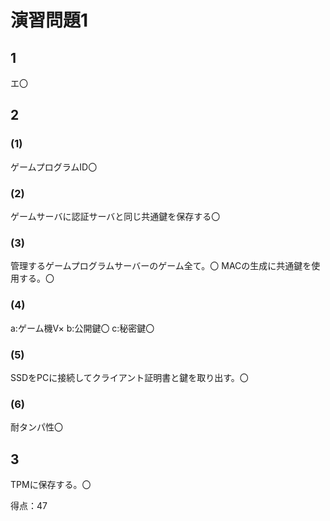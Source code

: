 # 演習問題1
## 1
エ〇

## 2
### (1)
ゲームプログラムID〇

### (2)
ゲームサーバに認証サーバと同じ共通鍵を保存する〇

### (3)
管理するゲームプログラムサーバーのゲーム全て。〇
MACの生成に共通鍵を使用する。〇

### (4)
a:ゲーム機V×
b:公開鍵〇
c:秘密鍵〇

### (5)
SSDをPCに接続してクライアント証明書と鍵を取り出す。〇

### (6)
耐タンパ性〇

## 3
TPMに保存する。〇

得点：47

